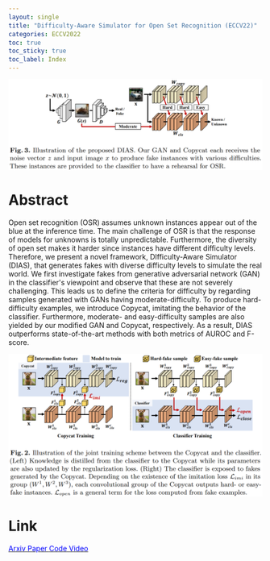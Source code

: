```yaml
---
layout: single
title: "Difficulty-Aware Simulator for Open Set Recognition (ECCV22)"
categories: ECCV2022
toc: true
toc_sticky: true
toc_label: Index
---
```


![](/assets/images/DIAS/overview.png)
# Abstract
Open set recognition (OSR) assumes unknown instances appear out of the blue at the inference time. The main challenge of OSR is that the response of models for unknowns is totally unpredictable. Furthermore, the diversity of open set makes it harder since instances have different difficulty levels. Therefore, we present a novel framework, DIfficulty-Aware Simulator (DIAS), that generates fakes with diverse difficulty levels to simulate the real world. We first investigate fakes from generative adversarial network (GAN) in the classifier's viewpoint and observe that these are not severely challenging. This leads us to define the criteria for difficulty by regarding samples generated with GANs having moderate-difficulty. To produce hard-difficulty examples, we introduce Copycat, imitating the behavior of the classifier. Furthermore, moderate- and easy-difficulty samples are also yielded by our modified GAN and Copycat, respectively. As a result, DIAS outperforms state-of-the-art methods with both metrics of AUROC and F-score.

![](/assets/images/DIAS/copycat.png)

# Link
<td>
<a href="https://arxiv.org/abs/2207.10024" target="_blank" rel="noopener noreferrer" class="btn btn--info"> <span style="color:blue"> Arxiv </span></a>
<a href="https://www.ecva.net/papers/eccv_2022/papers_ECCV/papers/136850360.pdf" target="_blank" rel="noopener noreferrer" class="btn btn--info"> <span style="color:blue"> Paper </span></a>
<a href="https://github.com/wjun0830/Difficulty-Aware-Simulator" target="_blank" rel="noopener noreferrer" class="btn btn--info"> <span style="color:blue"> Code </span></a>
<a href="https://www.youtube.com/watch?v=0_q9wxDIYbE&t=197s" target="_blank" rel="noopener noreferrer" class="btn btn--info"> <span style="color:blue"> Video </span></a>
</td>
